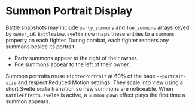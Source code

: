# Summon Portrait Display

Battle snapshots may include `party_summons` and `foe_summons` arrays keyed by `owner_id`.
`BattleView.svelte` now maps these entries to a `summons` property on each fighter.
During combat, each fighter renders any summons beside its portrait:

- Party summons appear to the right of their owner.
- Foe summons appear to the left of their owner.

Summon portraits reuse `FighterPortrait` at 60% of the base `--portrait-size` and respect Reduced Motion settings.
They scale into view using a short Svelte `scale` transition so new summons are noticeable.
When `BattleEffects.svelte` is active, a `SummonSpawn` effect plays the first time a summon appears.
